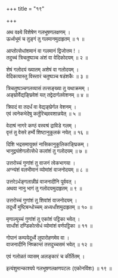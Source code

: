 +++
title = "१९"

+++
  
  
  
  
अथ वक्ष्ये विशेषेण गलभूषणलक्षणम् ।  
ऊर्ध्वभूमं च तुङ्गं तु गलमानमुदाहृतम् ॥ १ ॥  
  
आप्तोत्सेधांशमानं वा गलमानं द्विजोत्तम ! ।  
तदुच्चं त्रिचतुष्पञ्च अंशं वा वेदिकोदयम् ॥ २ ॥  
  
शेषं गलोदयं ख्यातम् अशेषं वा गलोदयम् ।  
वेदिकायास्तु विस्तारं चतुष्पञ्च षडंशकैः ॥ ३ ॥  
  
त्रिचतुष्पञ्चगलव्यासं तत्सङ्ख्या तु यथाक्रमम् ।  
अङ्घ्रोर्वेद्यङ्घ्रिवेशं यत् तद्वेदार्गलवेशनम् ॥ ४ ॥  
  
त्रिपादं वा तदर्धं वा वेद्यङ्घ्रेर्गल वेशनम् ।  
एवं त्वनेकभेदेषु कर्तुरिच्छावशान्नयेत् ॥ ५ ॥  
  
वेदाश्रं नागरे कण्ठं वस्वश्रं द्राविडे गलम् ।  
वृत्तं तु वेसरे हर्म्ये शिष्टानुकूलकं नयेत् ॥ १६ ॥  
  
दिशि भद्रसमायुक्तं नासिकानुकूलिकाङ्घ्रिकम् ।  
भानुद्व्यंशेगलोत्सेधे कलांशं तु गलोदयम् ॥ ७ ॥  
  
उत्तरोच्चं गुणांशं तु वाजनं त्वेकभागया ।  
अग्न्यंशं वलभीमानं व्योमांशं वाजनोदयम् ॥ ८ ॥  
  
उत्तरेऽर्धङ्गलान्नीव्रं वाजनादीनि पूर्ववत् ।  
अथवा नानु भागं तु गलोदयमुदाहृतम् ॥ ९ ॥  
  
उत्तरोच्चं गुणांशं तु शिवांशं वाजनोदयम् ।  
तदूर्ध्वे मुष्टिबन्धोच्चम् अध्यर्धांशमुदाहृतम् ॥ १० ॥  
  
मृणाल्युच्चं गुणांशं तु एकांशं पट्टिका भवेत् ।  
सार्धांशं दण्डिकोत्सेधं व्योमांशं वर्णपट्टिका ॥ ११ ॥  
  
गोपानं कम्पयेदूर्ध्वे लुपारोहणमेव वा ।  
वाजनादीनि निष्क्रान्तं तत्तदुच्चसमं भवेत् ॥ १२ ॥  
  
एवं गलोन्नतं व्यासम् अलङ्कारं च कीर्तितम् ।  
  
इत्यंशुमान्काश्यपे गलभूषणलक्षणपटलः (एकोनविंशः) ॥ १९ ॥  